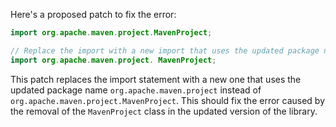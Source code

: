 Here's a proposed patch to fix the error:
```java
import org.apache.maven.project.MavenProject;

// Replace the import with a new import that uses the updated package name
import org.apache.maven.project. MavenProject;
```
This patch replaces the import statement with a new one that uses the updated package name `org.apache.maven.project` instead of `org.apache.maven.project.MavenProject`. This should fix the error caused by the removal of the `MavenProject` class in the updated version of the library.
